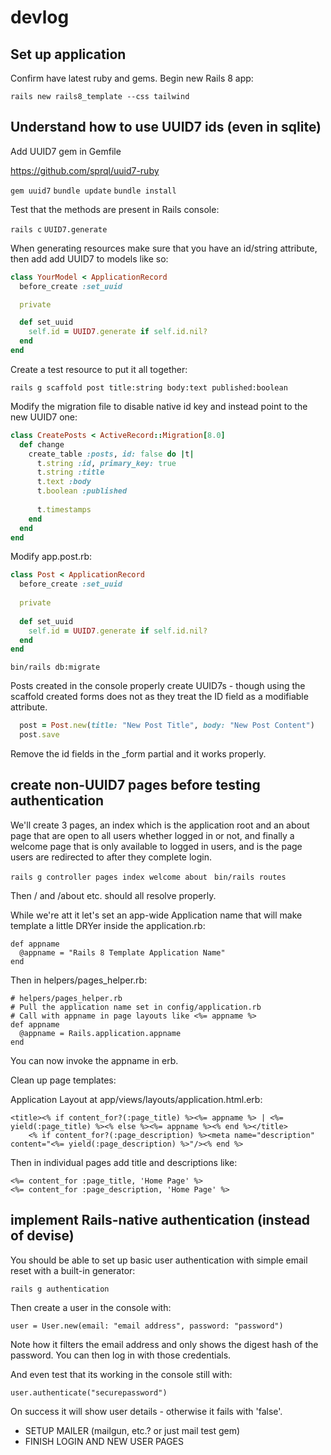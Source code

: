 # devlog

## Set up application

Confirm have latest ruby and gems. Begin new Rails 8 app:

`rails new rails8_template --css tailwind`

## Understand how to use UUID7 ids (even in sqlite)

Add UUID7 gem in Gemfile

https://github.com/sprql/uuid7-ruby

`gem uuid7`
`bundle update`
`bundle install`

Test that the methods are present in Rails console:

`rails c`
`UUID7.generate`

When generating resources make sure that you have an id/string attribute, then add add UUID7 to models like so:

``` ruby
class YourModel < ApplicationRecord
  before_create :set_uuid

  private

  def set_uuid
    self.id = UUID7.generate if self.id.nil?
  end
end
```

Create a test resource to put it all together:

`rails g scaffold post title:string body:text published:boolean`

Modify the migration file to disable native id key and instead point to the new UUID7 one:

```ruby
class CreatePosts < ActiveRecord::Migration[8.0]
  def change
    create_table :posts, id: false do |t|
      t.string :id, primary_key: true
      t.string :title
      t.text :body
      t.boolean :published
      
      t.timestamps
    end
  end
end
```

Modify app.post.rb:

```ruby
class Post < ApplicationRecord
  before_create :set_uuid
  
  private
  
  def set_uuid
    self.id = UUID7.generate if self.id.nil?
  end
end
``` 

`bin/rails db:migrate`

Posts created in the console properly create UUID7s - though using the scaffold created forms does not as they treat the ID field as a modifiable attribute.

```ruby
  post = Post.new(title: "New Post Title", body: "New Post Content")
  post.save
```

Remove the id fields in the _form partial and it works properly.


## create non-UUID7 pages before testing authentication

We'll create 3 pages, an index which is the application root and an about page that are open to all users whether logged in or not, and finally a welcome page that is only available to logged in users, and is the page users are redirected to after they complete login.

`rails g controller pages index welcome about`
` bin/rails routes`

Then / and /about etc. should all resolve properly.

While we're att it let's set an app-wide Application name that will make template a little DRYer inside the application.rb:

```
def appname
  @appname = "Rails 8 Template Application Name"
end
```

Then in helpers/pages_helper.rb:

```
# helpers/pages_helper.rb
# Pull the application name set in config/application.rb
# Call with appname in page layouts like <%= appname %>
def appname
  @appname = Rails.application.appname
end
```

You can now invoke the appname in erb.

Clean up page templates:

Application Layout at app/views/layouts/application.html.erb:

```
<title><% if content_for?(:page_title) %><%= appname %> | <%= yield(:page_title) %><% else %><%= appname %><% end %></title>
    <% if content_for?(:page_description) %><meta name="description" content="<%= yield(:page_description) %>"/><% end %>
```

Then in individual pages add title and descriptions like:

```
<%= content_for :page_title, 'Home Page' %>
<%= content_for :page_description, 'Home Page' %>
```

## implement Rails-native authentication (instead of devise)

You should be able to set up basic user authentication with simple email reset with a built-in generator:

`rails g authentication`

Then create a user in the console with:

`user = User.new(email: "email address", password: "password")`

Note how it filters the email address and only shows the digest hash of the password. You can then log in with those credentials.

And even test that its working in the console still with:

`user.authenticate("securepassword")`

On success it will show user details - otherwise it fails with 'false'.

- SETUP MAILER (mailgun, etc.? or just mail test gem)
- FINISH LOGIN AND NEW USER PAGES

